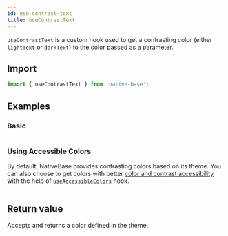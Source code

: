 ```yaml
---
id: use-contrast-text
title: useContrastText
---
```


`useContrastText` is a custom hook used to get a contrasting color (either `lightText` or `darkText`) to the color passed as a parameter.

## Import

```jsx
import { useContrastText } from 'native-base';
```

## Examples

### Basic

```ComponentSnackPlayer path=hooks,useContrastText,Basic.tsx

```

### Using Accessible Colors

By default, NativeBase provides contrasting colors based on its theme. You can also choose to get colors with better [color and contrast accessibility](https://web.dev/color-and-contrast-accessibility/) with the help of [`useAccessibleColors`](use-accessible-colors) hook.

```ComponentSnackPlayer path=hooks,useAccessibleColors,Basic.tsx

```

## Return value

Accepts and returns a color defined in the theme.

